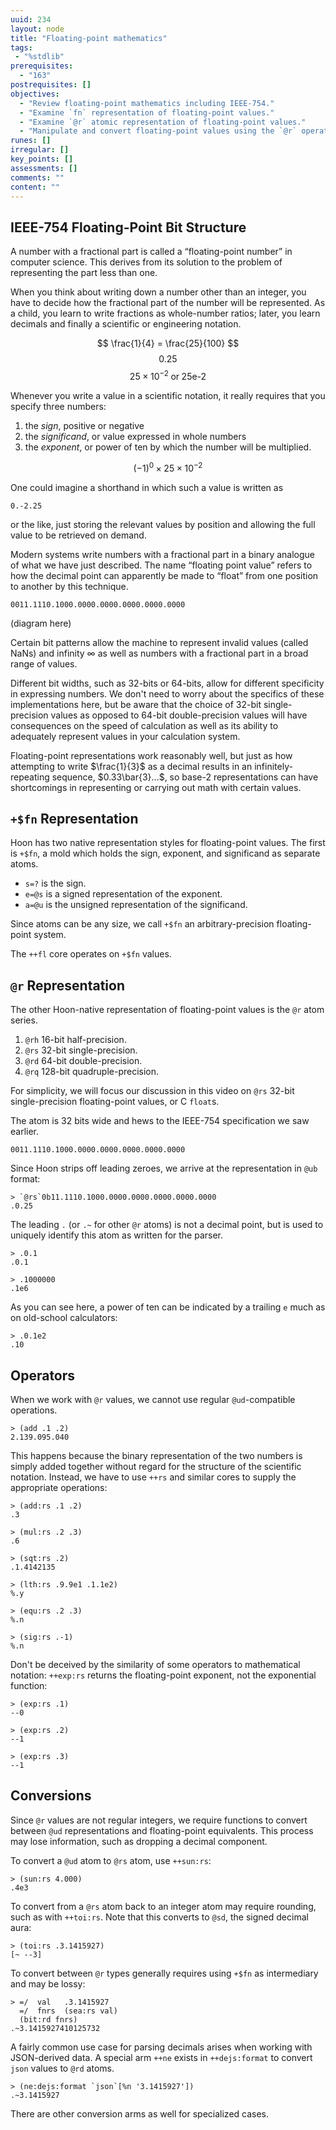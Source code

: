 ```yaml
---
uuid: 234
layout: node
title: "Floating-point mathematics"
tags:
 - "%stdlib"
prerequisites:
  - "163"
postrequisites: []
objectives:
  - "Review floating-point mathematics including IEEE-754."
  - "Examine `fn` representation of floating-point values."
  - "Examine `@r` atomic representation of floating-point values."
  - "Manipulate and convert floating-point values using the `@r` operations."
runes: []
irregular: []
key_points: []
assessments: []
comments: ""
content: ""
---
```


##  IEEE-754 Floating-Point Bit Structure

A number with a fractional part is called a “floating-point number” in computer science. This derives from its solution to the problem of representing the part less than one.

When you think about writing down a number other than an integer, you have to decide how the fractional part of the number will be represented.  As a child, you learn to write fractions as whole-number ratios; later, you learn decimals and finally a scientific or engineering notation.

$$
\frac{1}{4} = \frac{25}{100}
$$
$$
0.25
$$
$$
25 \times 10^{-2}
\;\textrm{or}\;
25\textrm{e}\textrm{-2}
$$

Whenever you write a value in a scientific notation, it really requires that you specify three numbers:

1. the _sign_, positive or negative
2. the _significand_, or value expressed in whole numbers
3. the _exponent_, or power of ten by which the number will be multiplied.

$$
(-1)^{0} \times 25 \times 10 ^ {-2}
$$

One could imagine a shorthand in which such a value is written as

```
0.-2.25
```

or the like, just storing the relevant values by position and allowing the full value to be retrieved on demand.

Modern systems write numbers with a fractional part in a binary analogue of what we have just described.  The name “floating point value” refers to how the decimal point can apparently be made to “float” from one position to another by this technique.

```
0011.1110.1000.0000.0000.0000.0000.0000
```
(diagram here)

Certain bit patterns allow the machine to represent invalid values (called NaNs) and infinity $\infty$ as well as numbers with a fractional part in a broad range of values.

Different bit widths, such as 32-bits or 64-bits, allow for different specificity in expressing numbers.  We don't need to worry about the specifics of these implementations here, but be aware that the choice of 32-bit single-precision values as opposed to 64-bit double-precision values will have consequences on the speed of calculation as well as its ability to adequately represent values in your calculation system.

Floating-point representations work reasonably well, but just as how attempting to write $\frac{1}{3}$ as a decimal results in an infinitely-repeating sequence, $0.33\bar{3}...$, so base-2 representations can have shortcomings in representing or carrying out math with certain values.

##  `+$fn` Representation

Hoon has two native representation styles for floating-point values.  The first is `+$fn`, a mold which holds the sign, exponent, and significand as separate atoms.

- `s=?` is the sign.
- `e=@s` is a signed representation of the exponent.
- `a=@u` is the unsigned representation of the significand.

Since atoms can be any size, we call `+$fn` an arbitrary-precision floating-point system.

The `++fl` core operates on `+$fn` values.


##  `@r` Representation

The other Hoon-native representation of floating-point values is the `@r` atom series.

1. `@rh` 16-bit half-precision.
2. `@rs` 32-bit single-precision.
3. `@rd` 64-bit double-precision.
4. `@rq` 128-bit quadruple-precision.

For simplicity, we will focus our discussion in this video on `@rs` 32-bit single-precision floating-point values, or C `float`s.

The atom is 32 bits wide and hews to the IEEE-754 specification we saw earlier.

```
0011.1110.1000.0000.0000.0000.0000.0000
```

Since Hoon strips off leading zeroes, we arrive at the representation in `@ub` format:

```
> `@rs`0b11.1110.1000.0000.0000.0000.0000.0000
.0.25
```

The leading `.` (or `.~` for other `@r` atoms) is not a decimal point, but is used to uniquely identify this atom as written for the parser.

```
> .0.1
.0.1

> .1000000
.1e6
```

As you can see here, a power of ten can be indicated by a trailing `e` much as on old-school calculators:

```
> .0.1e2
.10
```

##  Operators

When we work with `@r` values, we cannot use regular `@ud`-compatible operations.

```
> (add .1 .2)
2.139.095.040
```

This happens because the binary representation of the two numbers is simply added together without regard for the structure of the scientific notation.  Instead, we have to use `++rs` and similar cores to supply the appropriate operations:

```
> (add:rs .1 .2)  
.3

> (mul:rs .2 .3)
.6

> (sqt:rs .2)
.1.4142135

> (lth:rs .9.9e1 .1.1e2)
%.y

> (equ:rs .2 .3)
%.n

> (sig:rs .-1)
%.n
```

Don't be deceived by the similarity of some operators to mathematical notation:  `++exp:rs` returns the floating-point exponent, not the exponential function:

```
> (exp:rs .1)
--0

> (exp:rs .2)
--1

> (exp:rs .3)
--1
```

##  Conversions

Since `@r` values are not regular integers, we require functions to convert between `@ud` representations and floating-point equivalents.  This process may lose information, such as dropping a decimal component.

To convert a `@ud` atom to `@rs` atom, use `++sun:rs`:

```
> (sun:rs 4.000)
.4e3
```

To convert from a `@rs` atom back to an integer atom may require rounding, such as with `++toi:rs`.  Note that this converts to `@sd`, the signed decimal aura:

```
> (toi:rs .3.1415927)
[~ --3]
```

To convert between `@r` types generally requires using `+$fn` as intermediary and may be lossy:

```
> =/  val   .3.1415927
  =/  fnrs  (sea:rs val)
  (bit:rd fnrs)
.~3.1415927410125732
```

A fairly common use case for parsing decimals arises when working with JSON-derived data.  A special arm `++ne` exists in `++dejs:format` to convert `json` values to `@rd` atoms.

```
> (ne:dejs:format `json`[%n '3.1415927'])  
.~3.1415927
```

There are other conversion arms as well for specialized cases.
